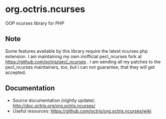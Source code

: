 org.octris.ncurses
==================

OOP ncurses library for PHP

Note
----

Some features available by this library require the latest ncurses php extension. I am 
maintaining my own inofficial pecl_ncurses fork at https://github.com/octris/pecl_ncurses . 
I am sending all my patches to the pecl_ncurses maintainers, too, but i can not guarantee, 
that they will get accepted.

Documentation
-------------

* Source documentation (nightly update): http://doc.octris.org/org.octris.ncurses/
* Useful resources: https://github.com/octris/org.octris.ncurses/wiki
